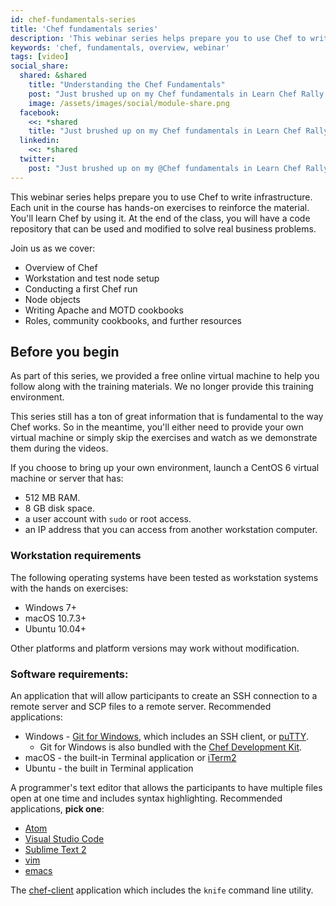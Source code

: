 ```yaml
---
id: chef-fundamentals-series
title: 'Chef fundamentals series'
description: 'This webinar series helps prepare you to use Chef to write infrastructure.'
keywords: 'chef, fundamentals, overview, webinar'
tags: [video]
social_share:
  shared: &shared
    title: "Understanding the Chef Fundamentals"
    post: "Just brushed up on my Chef fundamentals in Learn Chef Rally! Give it a try: learn.chef.io"
    image: /assets/images/social/module-share.png
  facebook:
    <<: *shared
    title: "Just brushed up on my Chef fundamentals in Learn Chef Rally! Give it a try: learn.chef.io #learnchef"
  linkedin:
    <<: *shared
  twitter:
    post: "Just brushed up on my @Chef fundamentals in Learn Chef Rally! Give it a try. #learnchef"
---
```

This webinar series helps prepare you to use Chef to write infrastructure. Each unit in the course has hands-on exercises to reinforce the material. You'll learn Chef by using it. At the end of the class, you will have a code repository that can be used and modified to solve real business problems.

Join us as we cover:

- Overview of Chef
- Workstation and test node setup
- Conducting a first Chef run
- Node objects
- Writing Apache and MOTD cookbooks
- Roles, community cookbooks, and further resources

## Before you begin

As part of this series, we provided a free online virtual machine to help you follow along with the training materials. We no longer provide this training environment.

This series still has a ton of great information that is fundamental to the way Chef works. So in the meantime, you'll either need to provide your own virtual machine or simply skip the exercises and watch as we demonstrate them during the videos.

If you choose to bring up your own environment, launch a CentOS 6 virtual machine or server that has:

* 512 MB RAM.
* 8 GB disk space.
* a user account with `sudo` or root access.
* an IP address that you can access from another workstation computer.

### Workstation requirements

The following operating systems have been tested as workstation systems with the hands on exercises:

- Windows 7+
- macOS 10.7.3+
- Ubuntu 10.04+

Other platforms and platform versions may work without modification.

### Software requirements:

An application that will allow participants to create an SSH connection to a remote server and SCP files to a remote server.  Recommended applications:

- Windows - [Git for Windows](https://git-scm.com/download/win), which includes an SSH client, or [puTTY][puTTY].
  - Git for Windows is also bundled with the [Chef Development Kit](https://downloads.chef.io/chefdk).
- macOS - the built-in Terminal application or [iTerm2][iTerm2]
- Ubuntu - the built in Terminal application

A programmer's text editor that allows the participants to have multiple files open at one time and includes syntax highlighting.  Recommended applications, **pick one**:

- [Atom](https://atom.io/)
- [Visual Studio Code](https://code.visualstudio.com/)
- [Sublime Text 2][sublime-text-2]
- [vim][vim]
- [emacs][emacs]

The [chef-client][omnibus-installer] application which includes the `knife` command line utility.

[puTTY]: http://www.chiark.greenend.org.uk/~sgtatham/putty/download.html
[iTerm2]: http://www.iterm2.com/#/section/home
[sublime-text-2]: http://www.sublimetext.com/
[vim]: http://www.vim.org/
[emacs]: http://www.gnu.org/software/emacs/
[omnibus-installer]: https://downloads.chef.io/chef-client/
